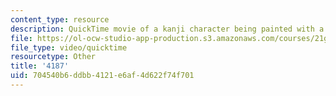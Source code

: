 ```yaml
---
content_type: resource
description: QuickTime movie of a kanji character being painted with a brush.
file: https://ol-ocw-studio-app-production.s3.amazonaws.com/courses/21g-504-japanese-iv-spring-2009/704540b6ddbb4121e6af4d622f74f701_4187.mov
file_type: video/quicktime
resourcetype: Other
title: '4187'
uid: 704540b6-ddbb-4121-e6af-4d622f74f701
---
```


